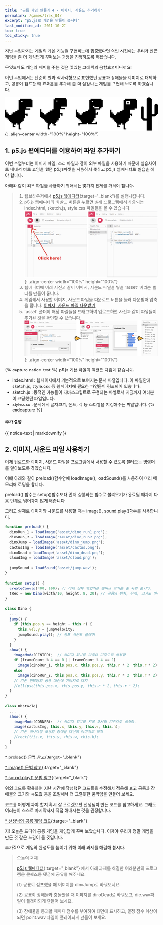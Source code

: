 ```yaml
---
title: "공룡 게임 만들기 4 - 이미지, 사운드 추가하기"
permalink: /games/trex_04/
excerpt: "p5.js로 게임을 만들어 봅시다"
last_modified_at: 2021-10-27
toc: true
toc_sticky: true
---
```


지난 수업까지는 게임의 기본 기능을 구현하는데 집중했다면 이번 시간에는 우리가 만든 게임을 좀 더 게임답게 꾸며보는 과정을 진행하도록 하겠습니다. 

무엇보다도 게임의 재미를 주는 것은 멋있는 그래픽과 음향효과이니까요! 

이번 수업에서는 단순히 원과 직사각형으로 표현했던 공룡과 장애물을 이미지로 대체하고, 공룡이 점프할 때 효과음을 추가해 좀 더 실감나는 게임을 구현해 보도록 하겠습니다.

!["공룡 게임 이미지"](/assets/images/trex_game_img.png){: .align-center width="100%" height="100%"}

## 1. p5.js 웹에디터를 이용하여 파일 추가하기

이번 수업부터는 이미지 파일, 소리 파일과 같이 외부 파일을 사용하기 때문에 실습사이트 내에서 바로 코딩을 했던 p5.js위젯을 사용하지 못하고 p5.js 웹에디터로 실습을 해야 합니다. 

아래와 같이 외부 파일을 사용하기 위해서는 몇가지 단계를 거쳐야 합니다.

> 1. 웹브라우저에서 [p5.js 웹에디터](https://editor.p5js.org/){:target="_blank"}를 실행시킵니다.
> 2. p5.js 웹에디터의 화살표 버튼을 누르면 실제 프로그램에서 사용되는 index.html, sketch.js, style.css 파일들을 볼 수 있습니다.
!["웹에디터"](/assets/images/webeditor1.png){: .align-center width="100%" height="100%"}
> 3. 웹에디터에 아래 사진과 같이 이미지, 사운드 파일을 넣을 'asset' 이라는 폴더를 만들어 줍니다.
> 4. 게임에서 사용할 이미지, 사운드 파일을 다운로드 버튼을 눌러 다운받아 압축을 풉니다. <a href="/assets/images/trex_game_asset.zip" class="btn btn--primary">이미지, 사운드 파일 다운받기</a>
> 5. 'asset' 폴더에 해당 파일들을 드래그하여 업로드하면 사진과 같이 파일들이 추가된 것을 확인할 수 있습니다.
!["웹에디터"](/assets/images/webeditor2.png){: .align-center width="100%" height="100%"}

{% capture notice-text %}
p5.js 기본 파일의 역할은 다음과 같습니다.
* index.html : 웹페이지에서 기본적으로 보여지는 문서 파일입니다. 이 파일안에 sketch.js, style.css 등 웹페이지에 필요한 파일들이 링크되어 있습니다. 
* sketch.js : 동적인 기능들이 자바스크립트로 구현되는 파일로서 지금까지 여러분이 코딩했던 파일입니다.
* style.css : 문서에서 글자크기, 폰트, 색 등 스타일을 지정해주는 파일입니다.
{% endcapture %}
<div class="notice--warning">
  <h4 class="no_toc">추가 설명</h4>
  {{ notice-text | markdownify }}
</div>

## 2. 이미지, 사운드 파일 사용하기

이제 업로드한 이미지, 사운드 파일을 프로그램에서 사용할 수 있도록 불러오는 명령어를 알아보도록 하겠습니다.

이떄 아래와 같이 preload()함수안에 loadImage(), loadSound()를 사용하여 미리 메모리에 로딩을 합니다.

preload() 함수는 setup()함수보다 먼저 실행되는 함수로 불러오기가 완료될 때까지 다음 단계로 넘어가지 않게 해줍니다.

그리고 실제로 이미지와 사운드를 사용할 때는 image(), sound.play()함수를 사용합니다.

```javascript
function preload() {
  dinoRun_1 = loadImage('asset/dino_run1.png');
  dinoRun_2 = loadImage('asset/dino_run2.png');
  dinoJump = loadImage('asset/dino_jump.png');
  cactusImg = loadImage('asset/cactus.png');
  dinoDead = loadImage('asset/dino_dead.png');
  cloudImg = loadImage('asset/cloud.png');
  
  jumpSound = loadSound('asset/jump.wav');
}

function setup() {
  createCanvas(400, 200); // 이제 실제 게임처럼 캔버스 크기를 좀 키워 봅시다.
  tRex = new Dino(width/10, height, 8, 20); // 공룡의 위치, 무게, 크기도 바꿔봅시다.
}

class Dino {
  ...
  jump() {
    if (this.pos.y == height - this.r) {
      this.vel.y = jumpVelocity;
      jumpSound.play(); // 점프 사운드 플레이
    }
  }
  show() {
    imageMode(CENTER);  // 이미지 위치를 가운데 기준으로 설정함.
    if (frameCount % 4 == 0 || frameCount % 4 == 1)
      image(dinoRun_1, this.pos.x, this.pos.y, this.r * 2, this.r * 2);
    else
      image(dinoRun_2, this.pos.x, this.pos.y, this.r * 2, this.r * 2);
    // 기존 원모양의 공룡 대신에 이미지로 대치
    //ellipse(this.pos.x, this.pos.y, this.r * 2, this.r * 2);
  }
}

class Obstacle{
  ...
  show() {
    imageMode(CORNER);  // 이미지 위치를 왼쪽 모서리 기준으로 설정함.
    image(cactusImg, this.x, this.y, this.w, this.h);
    // 기존 직사각형 모양의 장애물 대신에 이미지로 대치
    //rect(this.x, this.y, this.w, this.h);
  }
}
```

[* preload() 문법 참고](https://p5js.org/ko/reference/#/p5/preload){:target="_blank"}

[* image() 문법 참고](https://p5js.org/ko/reference/#/p5/image){:target="_blank"}

[* sound.play() 문법 참고](https://p5js.org/ko/reference/#/p5.SoundFile/play){:target="_blank"}

위의 코드를 활용하여 지난 시간에 작성했던 코드들을 수정해서 적용해 보고 공룡과 장애물의 크기와 속도값 등을 조절해서 더 그럴듯한 움직임을 만들어 보세요.

코드를 어떻게 짜야 할지 혹시 잘 모르겠으면 선생님이 만든 코드를 참고하세요. 그래도 여러분이 스스로 마지막까지 직접 해내시는 것을 권장합니다.

[* 선생님의 공룡 게임 코드](https://editor.p5js.org/physics-mulberry/sketches/NwwwHLWH6){:target="_blank"}

자! 오늘은 드디어 공룡 게임을 게임답게 꾸며 보았습니다. 이제야 우리가 정말 게임을 만든 것 같은 느낌이 들 것입니다.

추가적으로 게임의 완성도를 높이기 위해 아래 과제를 해결해 봅시다.

> 오늘의 과제 
> 
> [p5.js 웹에디터](https://editor.p5js.org/){:target="_blank"} 에서 아래 과제를 해결한 여러분만의 프로그램을 클래스룸 댓글에 공유를 해주세요. 
>
> (1) 공룡이 점프했을 때 이미지를 dinoJump로 바꿔보세요. 
>
> (2) 공룡이 장애물과 충돌했을 때 이미지를 dinoDead로 바꿔보고, die.wav파일이 플레이되게 만들어 보세요. 
>
> (3) 장애물을 통과할 때마다 점수를 부여하여 화면에 표시하고, 일정 점수 이상이 되면 point.wav 파일이 플레이되게 만들어 보세요.

